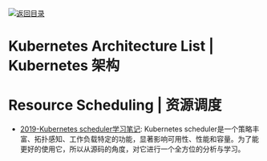 [![返回目录](https://user-images.githubusercontent.com/5803001/38079637-ff0abcf0-3371-11e8-9b76-ad651620afc7.jpg)](https://github.com/wx-chevalier/Awesome-Lists)

# Kubernetes Architecture List | Kubernetes 架构

# Resource Scheduling | 资源调度

- [2019-Kubernetes scheduler学习笔记](https://mp.weixin.qq.com/s/EWXHBDV562qsJcMz1_psRA): Kubernetes scheduler是一个策略丰富、拓扑感知、工作负载特定的功能，显著影响可用性、性能和容量。为了能更好的使用它，所以从源码的角度，对它进行一个全方位的分析与学习。
